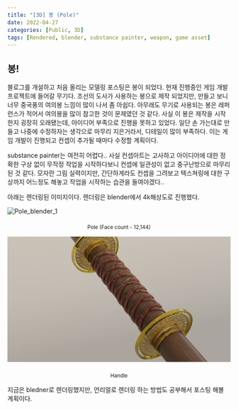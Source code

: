 ```yaml
---
title: "[3D] 봉 (Pole)"
date: 2022-04-27
categories: [Public, 3D]
tags: [Rendered, blender, substance painter, weapon, game asset]
---
```


## 봉!
블로그를 개설하고 처음 올리는 모델링 포스팅은 봉이 되었다. 현재 진행중인 게임 개발 프로젝트에 들어갈 무기다. 조선의 도사가 사용하는 봉으로 제작 되었지만, 만들고 보니 너무 중국풍의 여의봉 느낌이 많이 나서 좀 아쉽다. 아무래도 무기로 사용되는 봉은 레퍼런스가 적어서 여의봉을 많이 참고한 것이 문제였던 것 같다. 사실 이 봉은 제작을 시작한지 굉장히 오래됐는데, 아이디어 부족으로 진행을 못하고 있었다. 일단 손 가는대로 만들고 나중에 수정하자는 생각으로 마무리 지은거라서, 디테일이 많이 부족하다. 이는 게임 개발이 진행되고 컨셉이 추가될 때마다 수정할 계획이다.

substance painter는 여전히 어렵다.. 사실 컨셉아트는 고사하고 아이디어에 대한 정확한 구상 없이 무작정 작업을 시작하다보니 컨셉에 일관성이 없고 중구난방으로 마무리 된 것 같다. 모자란 그림 실력이지만, 간단하게라도 컨셉을 그려보고 텍스쳐링에 대한 구상까지 어느정도 해놓고 작업을 시작하는 습관을 들여야겠다..

아래는 렌더링된 이미지이다. 렌더링은 blender에서 4k해상도로 진행했다.

![Pole_blender_1](./assets/img/post_img/pole_blender.png "Pole (render in blender)")
<center><sub>Pole (Face count - 12,144)</sub></center>

![Pole_blender_2](./assets/img/post_img/pole_blender_2.png "Pole handle (render in blender)")
<center><sub>Handle</sub></center>



지금은 bledner로 렌더링했지만, 언리얼로 렌더링 하는 방법도 공부해서 포스팅 해볼 계획이다.